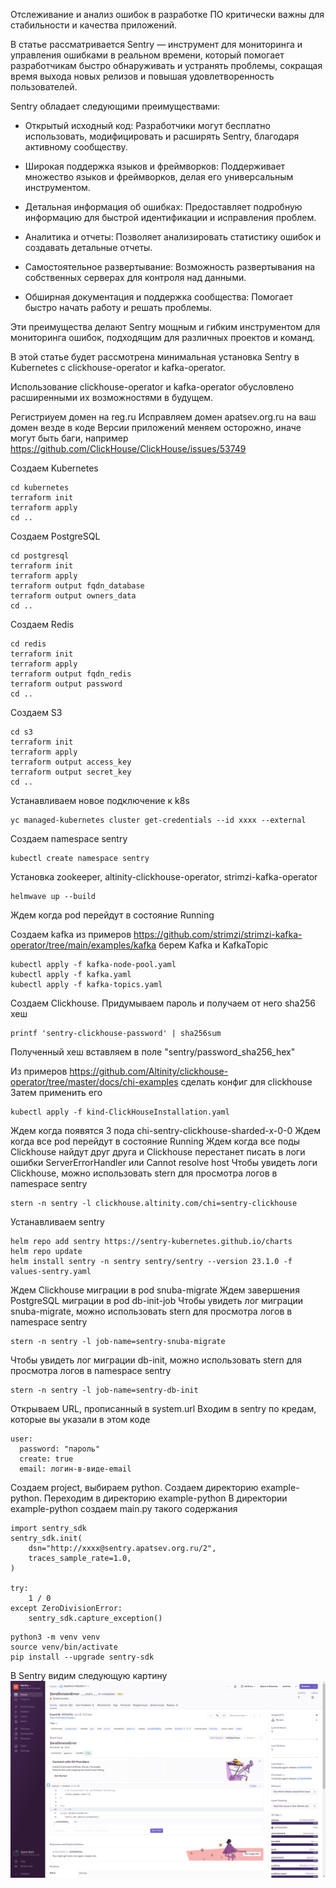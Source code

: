 Отслеживание и анализ ошибок в разработке ПО критически важны для стабильности и качества приложений.

В статье рассматривается Sentry — инструмент для мониторинга и управления ошибками в реальном времени, который помогает разработчикам быстро обнаруживать и устранять проблемы, сокращая время выхода новых релизов и повышая удовлетворенность пользователей.

Sentry обладает следующими преимуществами:

 - Открытый исходный код: Разработчики могут бесплатно использовать, модифицировать и расширять Sentry, благодаря активному сообществу.

 - Широкая поддержка языков и фреймворков: Поддерживает множество языков и фреймворков, делая его универсальным инструментом.

 - Детальная информация об ошибках: Предоставляет подробную информацию для быстрой идентификации и исправления проблем.

 - Аналитика и отчеты: Позволяет анализировать статистику ошибок и создавать детальные отчеты.

 - Самостоятельное развертывание: Возможность развертывания на собственных серверах для контроля над данными.

 - Обширная документация и поддержка сообщества: Помогает быстро начать работу и решать проблемы.

Эти преимущества делают Sentry мощным и гибким инструментом для мониторинга ошибок, подходящим для различных проектов и команд.

В этой статье будет рассмотрена минимальная установка Sentry в Kubernetes c clickhouse-operator и kafka-operator.

Использование clickhouse-operator и kafka-operator обусловлено расширенными их возможностями в будущем.

Регистриуем домен на reg.ru
Исправляем домен apatsev.org.ru на ваш домен везде в коде
Версии приложений меняем осторожно, иначе могут быть баги, например https://github.com/ClickHouse/ClickHouse/issues/53749

Создаем Kubernetes
```shell
cd kubernetes
terraform init
terraform apply
cd ..
```

Создаем PostgreSQL
```shell
cd postgresql
terraform init
terraform apply
terraform output fqdn_database
terraform output owners_data
cd ..
```

Создаем Redis
```shell
cd redis
terraform init
terraform apply
terraform output fqdn_redis
terraform output password
cd ..
```

Создаем S3
```shell
cd s3
terraform init
terraform apply
terraform output access_key
terraform output secret_key
cd ..
```

Устанавливаем новое подключение к k8s
```shell
yc managed-kubernetes cluster get-credentials --id xxxx --external
```

Создаем namespace sentry
```shell
kubectl create namespace sentry
```

Установка zookeeper, altinity-clickhouse-operator, strimzi-kafka-operator
```shell
helmwave up --build
```
Ждем когда pod перейдут в состояние Running

Создаем kafka из примеров https://github.com/strimzi/strimzi-kafka-operator/tree/main/examples/kafka берем Kafka и KafkaTopic
```
kubectl apply -f kafka-node-pool.yaml
kubectl apply -f kafka.yaml
kubectl apply -f kafka-topics.yaml
```

Создаем Clickhouse. 
Придумываем пароль и получаем от него sha256 хеш
```
printf 'sentry-clickhouse-password' | sha256sum
```
Полученный хеш вставляем в поле "sentry/password_sha256_hex"

Из примеров https://github.com/Altinity/clickhouse-operator/tree/master/docs/chi-examples сделать конфиг для clickhouse
Затем применить его
```shell
kubectl apply -f kind-ClickHouseInstallation.yaml
```
Ждем когда появятся 3 пода chi-sentry-clickhouse-sharded-x-0-0
Ждем когда все pod перейдут в состояние Running
Ждем когда все поды Clickhouse найдут друг друга и Clickhouse перестанет писать в логи ошибки ServerErrorHandler или Cannot resolve host
Чтобы увидеть логи Clickhouse, можно использовать stern для просмотра логов в namespace sentry
```
stern -n sentry -l clickhouse.altinity.com/chi=sentry-clickhouse
```

Устанавливаем sentry
```shell
helm repo add sentry https://sentry-kubernetes.github.io/charts
helm repo update
helm install sentry -n sentry sentry/sentry --version 23.1.0 -f values-sentry.yaml
```

Ждем Clickhouse миграции в pod snuba-migrate
Ждем завершения PostgreSQL миграции в pod db-init-job
Чтобы увидеть лог миграции snuba-migrate, можно использовать stern для просмотра логов в namespace sentry
```
stern -n sentry -l job-name=sentry-snuba-migrate
```

Чтобы увидеть лог миграции db-init, можно использовать stern для просмотра логов в namespace sentry
```
stern -n sentry -l job-name=sentry-db-init
```
Открываем URL, прописанный в system.url
Входим в sentry по кредам, которые вы указали в этом коде
```
user:
  password: "пароль"
  create: true
  email: логин-в-виде-email
```

Создаем project, выбираем python.
Создаем директорию example-python.
Переходим в директорию example-python
В директории example-python создаем main.py такого содержания
```shell
import sentry_sdk
sentry_sdk.init(
    dsn="http://xxxx@sentry.apatsev.org.ru/2",
    traces_sample_rate=1.0,
)

try:
    1 / 0
except ZeroDivisionError:
    sentry_sdk.capture_exception()
```

```shell
python3 -m venv venv
source venv/bin/activate
pip install --upgrade sentry-sdk
```
В Sentry видим следующую картину
![](capture_exception.png)